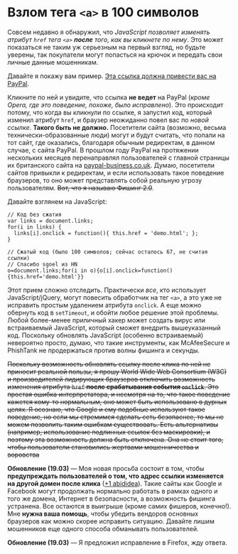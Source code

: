 # Взлом тега `<a>` в 100 символов

Совсем недавно я обнаружил, что _JavaScript позволяет изменять атрибут `href`
тега `<a>` **после** того, как вы кликнете по нему_. Это может показаться не
таким уж серьезным на первый взгляд, но будьте уверены, так покупатели могут
попасться на крючок и передать свои личные данные мошенникам.

Давайте я покажу вам пример. <a href="http://www.paypal.co.uk/"
onclick="this.href='demo.html'">Эта ссылка должна привести вас на
PayPal</a>.

Кликните по ней и увидите, что ссылка **не ведет** на PayPal (*кроме Opera,
где это поведение, похоже, было исправлено*). Это происходит потому, что когда
вы кликнули по ссылке, я запустил код, который изменил атрибут `href`, и
браузер неожиданно повел вас по *новой ссылке*. **Такого быть не должно.**
Посетители сайта (возможно, весьма технически-образованные люди) могут и будут
считать, что попали на тот сайт, где оказались, благодаря обычным редиректам,
в данном случае, с сайта PayPal. В прошлом году PayPal на протяжении
нескольких месяцев перенаправлял пользователей с главной страницы их
британского сайта на [paypal-business.co.uk][1]. Думаю, посетители сайтов
привыкли к редиректам, и если использовать такое поведение браузеров, то оно
может представлять собой реальную угрозу пользователям. <s>Вот, что я называю
Фишинг 2.0</s>.

Давайте взглянем на JavaScript:

    // Код без сжатия
    var links = document.links;
    for(i in links) {
      links[i].onclick = function(){ this.href = 'demo.html'; };
    }

    // Сжатый код (было 100 символов; сейчас осталось 67, не считая ссылки)
    // Спасибо sgoel из HN
    o=document.links;for(i in o){o[i].onclick=function(){this.href='demo.html'}}

Этот прием сложно отследить. Практически *все*, кто использует
JavaScript/jQuery, могут повесить обработчик на тег `<a>`, а это уже не
исправить простым удалением атрибута `onclick`. А еще можно обернуть код в
`setTimeout`, и обойти любое решение этой проблемы. Любой более-менее
приличный хакер может создать вирус или встраиваемый JavaScript, который
сможет внедрить вышеуказанный код. Поскольку обновлять JavaScript (особенно
встраиваемый) невероятно просто, думаю, что такие инструменты, как
McAfeeSecure и PhishTank не продержаться против волны фишинга и секунды.

<s>Поскольку возможность обновлять ссылку после клика по ней не приносит
реальной пользы, я прошу World Wide Web Consortium (W3C) и производителей
лидирующих браузеров отключить возможность изменения атрибута `href` **после
срабатывания события `onclick`**. Это простая ошибка интерпретатора, и несмотря
на то, что такое поведение кажется кому-то нормальным, оно может быть
использовано в дурных целях. Я осознаю, что Google и ему подобные используют
такое поведение, но если мы стремимся сделать cеть безопаснее, то мы не можем
позволить таким ошибкам существовать. Есть альтернативы (например,
использование подлинных ссылок без маскировки), и поэтому эта возможность
должна быть отключена. Она не стоит того, чтобы пользователи становились
жертвами мошенничества и воровства</s>

**Обновление (19.03)** — Моя новая просьба состоит в том, чтобы **предупреждать
пользователей о том, что адрес ссылки изменяется на другой домен после клика**
([+1 abididea][2]). Такие сайты как Google и Facebook могут продолжать
нормально работать в рамках одного и того же домена, Интернет в безопасности,
а возможность фишинга устранена. Все остаются в выигрыше (кроме самих
фишеров, конечно!). Мне **нужна ваша помощь**, чтобы убедить вендоров основных
браузеров как можно скорее исправить ситуацию. Давайте лишим мошенников еще
одного способа обманывать пользователей.

**Обновление (19.03)** — Я предложил исправление в Firefox, жду ответа.

[1]: http://paypal-business.co.uk/
[2]: http://www.reddit.com/user/abadidea
